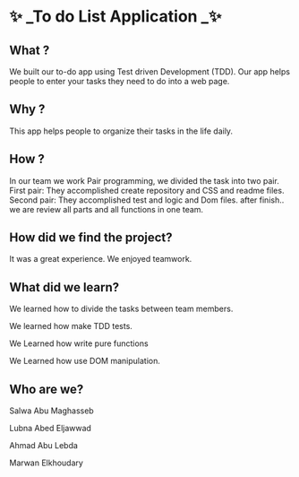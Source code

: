 

# ✨ _To do List Application _✨

## What ? 


We built our to-do app using Test driven Development (TDD). Our app helps people to enter your tasks they need to do into a web page.
 
 ## Why ? 

 This app helps people to organize their tasks in the life daily.

 ## How ?

 In our team we work Pair programming, we divided the task into two pair. 
 First pair: They accomplished create repository and CSS and readme files.
 Second pair: They accomplished test and logic and Dom files.
 after finish.. we are review all parts and all functions in one team.

## How did we find the project?

It was a great experience. We enjoyed teamwork.

## What did we learn?

We learned how to divide the tasks between team members.

We learned how make TDD tests.

We Learned how write pure functions

We Learned how use DOM manipulation.

## Who are we?
 
 Salwa Abu Maghasseb 
 
 Lubna Abed Eljawwad
 
 Ahmad Abu Lebda
 
 Marwan Elkhoudary

 
